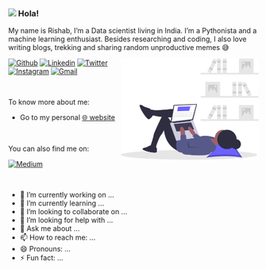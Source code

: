 <!--img  alt="banner" src="https://github.com/montjoile/montjoile/blob/main/banner.jpg" />-->

### <img src="https://media.giphy.com/media/hvRJCLFzcasrR4ia7z/giphy.gif" width="30px"> Hola!


My name is Rishab, I’m a Data scientist living in India. I’m a Pythonista and a machine learning enthusiast. Besides researching and coding, I also love writing blogs, trekking and sharing random unproductive memes 😅

<img width="55%" align="right" alt="Github" src="https://raw.githubusercontent.com/rishab-sharma/rishab-sharma/main/image.svg" />

[![Github](https://img.shields.io/badge/-Github-330c83?style=flat&logo=Github&logoColor=white)](https://github.com/rishab-sharma)
[![Linkedin](https://img.shields.io/badge/-LinkedIn-330c83?style=flat&logo=Linkedin&logoColor=white)](https://www.linkedin.com/in/rishab-sharmaddn)
[![Twitter](https://img.shields.io/badge/-Twitter-330c83?style=flat&logo=Twitter&logoColor=white)](https://twitter.com/kraken_2309)
[![Instagram](https://img.shields.io/badge/-Instagram-330c83?style=flat&labelColor=330c83&logo=instagram&logoColor=white)](https://www.instagram.com/being_the_pahadi/)
[![Gmail](https://img.shields.io/badge/-Gmail-330c83?style=flat&logo=Gmail&logoColor=white)](mailto:rishabsharmaddn@gmail.com)



&nbsp;

To know more about me:

* Go to my personal [🌐 website](http://www.rishab.co)

&nbsp;

You can also find me on:


[![Medium](https://img.shields.io/badge/-Medium-330c83?style=flat&logo=Medium&logoColor=white)](https://medium.com/@kraken2309)


&nbsp;

- 🔭 I’m currently working on ...
- 🌱 I’m currently learning ...
- 👯 I’m looking to collaborate on ...
- 🤔 I’m looking for help with ...
- 💬 Ask me about ...
- 📫 How to reach me: ...
- 😄 Pronouns: ...
- ⚡ Fun fact: ...
